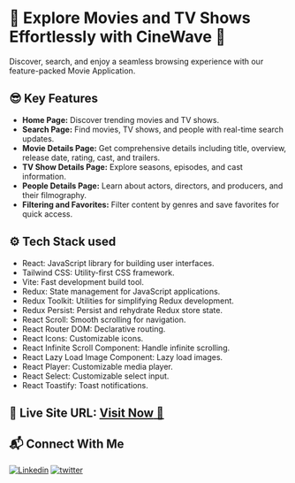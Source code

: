 # 🚀 Explore Movies and TV Shows Effortlessly with CineWave 🎥
Discover, search, and enjoy a seamless browsing experience with our feature-packed Movie Application.

## 😎 Key Features

-  **Home Page:** Discover trending movies and TV shows.
-  **Search Page:** Find movies, TV shows, and people with real-time search updates.
-  **Movie Details Page:** Get comprehensive details including title, overview, release date, rating, cast, and trailers.
-  **TV Show Details Page:** Explore seasons, episodes, and cast information.
-  **People Details Page:** Learn about actors, directors, and producers, and their filmography.
-  **Filtering and Favorites:** Filter content by genres and save favorites for quick access.

## ⚙️ Tech Stack used

- React: JavaScript library for building user interfaces.
- Tailwind CSS: Utility-first CSS framework.
- Vite: Fast development build tool.
- Redux: State management for JavaScript applications.
- Redux Toolkit: Utilities for simplifying Redux development.
- Redux Persist: Persist and rehydrate Redux store state.
- React Scroll: Smooth scrolling for navigation.
- React Router DOM: Declarative routing.
- React Icons: Customizable icons.
- React Infinite Scroll Component: Handle infinite scrolling.
- React Lazy Load Image Component: Lazy load images.
- React Player: Customizable media player.
- React Select: Customizable select input.
- React Toastify: Toast notifications.

## 📌 Live Site URL: <a href="https://cine-wave-fawn.vercel.app/">**Visit Now** 🚀</a>

## 📬 Connect With Me

[![Linkedin](https://img.shields.io/badge/LinkedIn-1877F2?style=for-the-badge&logo=linkedin&logoColor=white)](https://www.linkedin.com/in/mhdamaan79/)
[![twitter](	https://img.shields.io/badge/Twitter-1DA1F2?style=for-the-badge&logo=twitter&logoColor=white)](https://twitter.com/mhdamaan79)

